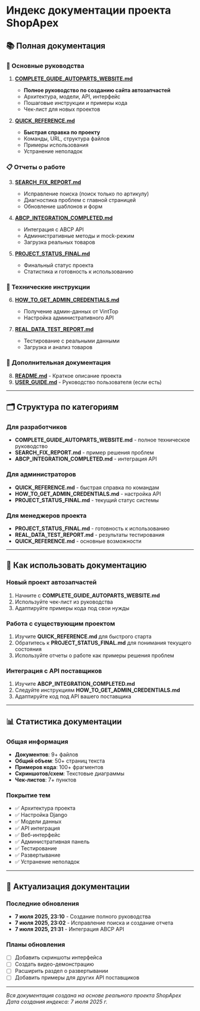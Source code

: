 # Индекс документации проекта ShopApex

## 📚 Полная документация

### 🎯 Основные руководства
1. **[COMPLETE_GUIDE_AUTOPARTS_WEBSITE.md](COMPLETE_GUIDE_AUTOPARTS_WEBSITE.md)**
   - **Полное руководство по созданию сайта автозапчастей**
   - Архитектура, модели, API, интерфейс
   - Пошаговые инструкции и примеры кода
   - Чек-лист для новых проектов

2. **[QUICK_REFERENCE.md](QUICK_REFERENCE.md)**
   - **Быстрая справка по проекту**
   - Команды, URL, структура файлов
   - Примеры использования
   - Устранение неполадок

### 📋 Отчеты о работе
3. **[SEARCH_FIX_REPORT.md](SEARCH_FIX_REPORT.md)**
   - Исправление поиска (поиск только по артикулу)
   - Диагностика проблем с главной страницей
   - Обновление шаблонов и форм

4. **[ABCP_INTEGRATION_COMPLETED.md](ABCP_INTEGRATION_COMPLETED.md)**
   - Интеграция с ABCP API
   - Административные методы и mock-режим
   - Загрузка реальных товаров

5. **[PROJECT_STATUS_FINAL.md](PROJECT_STATUS_FINAL.md)**
   - Финальный статус проекта
   - Статистика и готовность к использованию

### 🔧 Технические инструкции
6. **[HOW_TO_GET_ADMIN_CREDENTIALS.md](HOW_TO_GET_ADMIN_CREDENTIALS.md)**
   - Получение админ-данных от VintTop
   - Настройка административного API

7. **[REAL_DATA_TEST_REPORT.md](REAL_DATA_TEST_REPORT.md)**
   - Тестирование с реальными данными
   - Загрузка и анализ товаров

### 📖 Дополнительная документация
8. **[README.md](README.md)** - Краткое описание проекта
9. **[USER_GUIDE.md](USER_GUIDE.md)** - Руководство пользователя (если есть)

---

## 🗂️ Структура по категориям

### Для разработчиков
- **COMPLETE_GUIDE_AUTOPARTS_WEBSITE.md** - полное техническое руководство
- **SEARCH_FIX_REPORT.md** - пример решения проблем
- **ABCP_INTEGRATION_COMPLETED.md** - интеграция API

### Для администраторов
- **QUICK_REFERENCE.md** - быстрая справка по командам
- **HOW_TO_GET_ADMIN_CREDENTIALS.md** - настройка API
- **PROJECT_STATUS_FINAL.md** - текущий статус системы

### Для менеджеров проекта
- **PROJECT_STATUS_FINAL.md** - готовность к использованию
- **REAL_DATA_TEST_REPORT.md** - результаты тестирования
- **QUICK_REFERENCE.md** - основные возможности

---

## 🎯 Как использовать документацию

### Новый проект автозапчастей
1. Начните с **COMPLETE_GUIDE_AUTOPARTS_WEBSITE.md**
2. Используйте чек-лист из руководства
3. Адаптируйте примеры кода под свои нужды

### Работа с существующим проектом
1. Изучите **QUICK_REFERENCE.md** для быстрого старта
2. Обратитесь к **PROJECT_STATUS_FINAL.md** для понимания текущего состояния
3. Используйте отчеты о работе как примеры решения проблем

### Интеграция с API поставщиков
1. Изучите **ABCP_INTEGRATION_COMPLETED.md**
2. Следуйте инструкциям **HOW_TO_GET_ADMIN_CREDENTIALS.md**
3. Адаптируйте код под API вашего поставщика

---

## 📊 Статистика документации

### Общая информация
- **Документов**: 9+ файлов
- **Общий объем**: 50+ страниц текста
- **Примеров кода**: 100+ фрагментов
- **Скриншотов/схем**: Текстовые диаграммы
- **Чек-листов**: 7+ пунктов

### Покрытие тем
- ✅ Архитектура проекта
- ✅ Настройка Django
- ✅ Модели данных
- ✅ API интеграция
- ✅ Веб-интерфейс
- ✅ Административная панель
- ✅ Тестирование
- ✅ Развертывание
- ✅ Устранение неполадок

---

## 🔄 Актуализация документации

### Последние обновления
- **7 июля 2025, 23:10** - Создание полного руководства
- **7 июля 2025, 23:02** - Исправление поиска и создание отчета
- **7 июля 2025, 21:31** - Интеграция ABCP API

### Планы обновления
- [ ] Добавить скриншоты интерфейса
- [ ] Создать видео-демонстрацию
- [ ] Расширить раздел о развертывании
- [ ] Добавить примеры для других API поставщиков

---

*Вся документация создана на основе реального проекта ShopApex*  
*Дата создания индекса: 7 июля 2025 г.*
